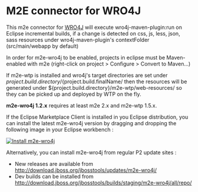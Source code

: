 M2E connector for WRO4J
========================

This m2e connector for [WRO4J](https://code.google.com/p/wro4j/) will execute wro4j-maven-plugin:run on Eclipse incremental builds,
if a change is detected on css, js, less, json, sass resources under wro4j-maven-plugin's contextFolder (src/main/webapp by default)

In order for m2e-wro4j to be enabled, projects in eclipse must be Maven-enabled with m2e (right-click on project > Configure > Convert to Maven...)

If m2e-wtp is installed and wro4j's target directories are set under ${project.build.directory}/${project.build.finalName/ then the resources 
will be generated under ${project.build.directory}/m2e-wtp/web-resources/ so they can be picked up and deployed by WTP on the fly.

**m2e-wro4j 1.2.x** requires at least m2e 2.x and m2e-wtp 1.5.x.

If the Eclipse Marketplace Client is installed in you Eclipse distribution, you can install the latest m2e-wro4j version by dragging and dropping the following image in your Eclipse workbench :

[![Install m2e-wro4j](https://marketplace.eclipse.org/sites/all/modules/custom/marketplace/images/installbutton.png "Drag and drop into a running Eclipse Indigo workspace to install m2e-wro4j")](http://marketplace.eclipse.org/marketplace-client-intro?mpc_install=807489)


Alternatively, you can install m2e-wro4j from regular P2 update sites : 

* New releases are available from http://download.jboss.org/jbosstools/updates/m2e-wro4j/ 
* Dev builds can be installed from http://download.jboss.org/jbosstools/builds/staging/m2e-wro4j/all/repo/

